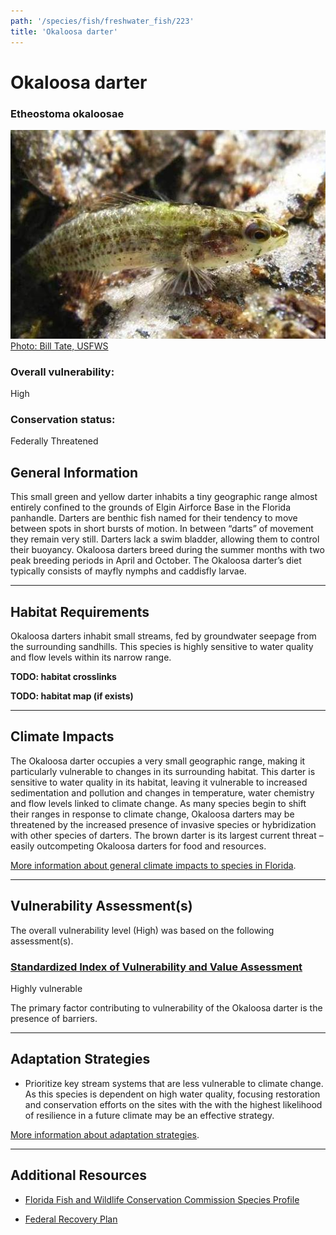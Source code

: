 ```yaml
---
path: '/species/fish/freshwater_fish/223'
title: 'Okaloosa darter'
---
```


# Okaloosa darter

### Etheostoma okaloosae

<div id="TopSection">

<div class="header-photo"><img src="223.jpg" alt="Photo for Okaloosa darter"/>
<figcaption><a href="https://commons.wikimedia.org/w/index.php?curid=16302527" target="_blank" rel="noopener noreferrer">Photo: Bill Tate, USFWS</a></figcaption></div>

<div>

### Overall vulnerability:

<div class="vulnerability vulnerability-high">High</div>

### Conservation status:

Federally Threatened

</div>
</div>

## General Information

This small green and yellow darter inhabits a tiny geographic range almost entirely confined to the grounds of Elgin Airforce Base in the Florida panhandle.  Darters are benthic fish named for their tendency to move between spots in short bursts of motion.  In between “darts” of movement they remain very still.  Darters lack a swim bladder, allowing them to control their buoyancy.    Okaloosa darters breed during the summer months with two peak breeding periods in April and October. The Okaloosa darter’s diet typically consists of mayfly nymphs and caddisfly larvae.

<hr />

## Habitat Requirements



Okaloosa darters inhabit small streams, fed by groundwater seepage from the surrounding sandhills. This species is highly sensitive to water quality and flow levels within its narrow range.

**TODO: habitat crosslinks**

**TODO: habitat map (if exists)**

<hr />

## Climate Impacts

The Okaloosa darter occupies a very small geographic range, making it particularly vulnerable to changes in its surrounding habitat. This darter is sensitive to water quality in its habitat, leaving it vulnerable to increased sedimentation and pollution and changes in temperature, water chemistry and flow levels linked to climate change.  As many species begin to shift their ranges in response to climate change, Okaloosa darters may be threatened by the increased presence of invasive species or hybridization with other species of darters.  The brown darter is its largest current threat – easily outcompeting Okaloosa darters for food and resources.

[More information about general climate impacts to species in Florida](/impacts/species).



<hr />

## Vulnerability Assessment(s)

The overall vulnerability level (High) was based on the following assessment(s).
#### 
<div class="vulnerability-header">
<h3><a href="/impacts/vulnerability/sivva/species">Standardized Index of Vulnerability and Value Assessment</a></h3>
<div class="vulnerability vulnerability-high">Highly vulnerable</div>
</div> 

The primary factor contributing to vulnerability of the Okaloosa darter is the presence of barriers.


<hr />

## Adaptation Strategies

- Prioritize key stream systems that are less vulnerable to climate change.   As this species is dependent on high water quality, focusing restoration and conservation efforts on the sites with the with the highest likelihood of resilience in a future climate may be an effective strategy.

[More information about adaptation strategies](/strategies).

<hr />


## Additional Resources

- [Florida Fish and Wildlife Conservation Commission Species Profile](https://myfwc.com/wildlifehabitats/profiles/freshwater/okaloosa-darter/)

- [Federal Recovery Plan](https://ecos.fws.gov/docs/recovery_plan/970407.pdf)
